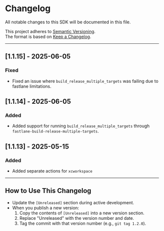 # Changelog

All notable changes to this SDK will be documented in this file.

This project adheres to [Semantic Versioning](https://semver.org/).  
The format is based on [Keep a Changelog](https://keepachangelog.com/en/1.0.0/).

---

## [1.1.15] - 2025-06-05

### Fixed

- Fixed an issue where `build_release_multiple_targets` was failing due to fastlane limitations.

## [1.1.14] - 2025-06-05

### Added

- Added support for running `build_release_multiple_targets` through `fastlane-build-release-multiple-targets`.

## [1.1.13] - 2025-05-15

### Added

- Added separate actions for `xcworkspace`

---

## How to Use This Changelog

- Update the `[Unreleased]` section during active development.
- When you publish a new version:
  1. Copy the contents of `[Unreleased]` into a new version section.
  2. Replace "Unreleased" with the version number and date.
  3. Tag the commit with that version number (e.g., `git tag 1.2.0`).
